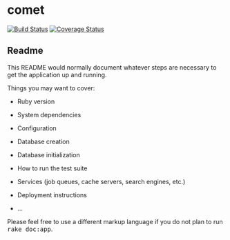 # comet
[![Build Status](https://travis-ci.org/Tacahilo/drop_the_latte.png?branch=master)](https://travis-ci.org/Tacahilo/drop_the_latte)
[![Coverage Status](https://coveralls.io/repos/Tacahilo/drop_the_latte/badge.png)](https://coveralls.io/r/Tacahilo/drop_the_latte)
## Readme

This README would normally document whatever steps are necessary to get the
application up and running.

Things you may want to cover:

* Ruby version

* System dependencies

* Configuration

* Database creation

* Database initialization

* How to run the test suite

* Services (job queues, cache servers, search engines, etc.)

* Deployment instructions

* ...


Please feel free to use a different markup language if you do not plan to run
<tt>rake doc:app</tt>.
